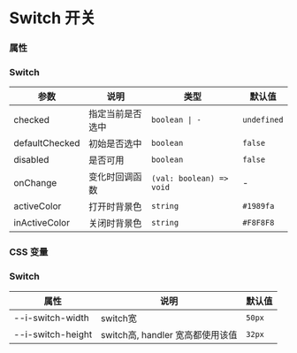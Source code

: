 # Switch 开关

<code src="./demos/index.tsx"></code>

### 属性



### Switch

| 参数           | 说明                                         | 类型                                    | 默认值  |
| -------------- | -------------------------------------------- | --------------------------------------- | ------- |
| checked        | 指定当前是否选中                             | `boolean \| -`                               | `undefined` |
| defaultChecked | 初始是否选中                                 | `boolean`                               | `false` |
| disabled       | 是否可用                                    | `boolean`                               | `false` |
| onChange       | 变化时回调函数                               | `(val: boolean) => void`                | -       |
| activeColor    | 打开时背景色                                 | `string`                                | `#1989fa` |
| inActiveColor  | 关闭时背景色                                 | `string`                                | `#F8F8F8` |

### CSS 变量

### Switch

| 属性        | 说明                     | 默认值 |
| ----------- | ------------------------ | ------ |
| --i-switch-width | switch宽       | `50px` |
| --i-switch-height  |  switch高, handler 宽高都使用该值 | `32px`  |
